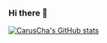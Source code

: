 ### Hi there 👋

<!--
**CarusCha/CarusCha** is a ✨ _special_ ✨ repository because its `README.md` (this file) appears on your GitHub profile.

Here are some ideas to get you started:

- 🔭 I’m currently working on ...
- 🌱 I’m currently learning ...
- 👯 I’m looking to collaborate on ...
- 🤔 I’m looking for help with ...
- 💬 Ask me about ...
- 📫 How to reach me: ...
- 😄 Pronouns: ...
- ⚡ Fun fact: ...
-->

[![CarusCha's GitHub stats](https://github-readme-stats.vercel.app/api?username=CarusCha&show_icons=true&theme=radical)](https://github.com/anuraghazra/github-readme-stats)

